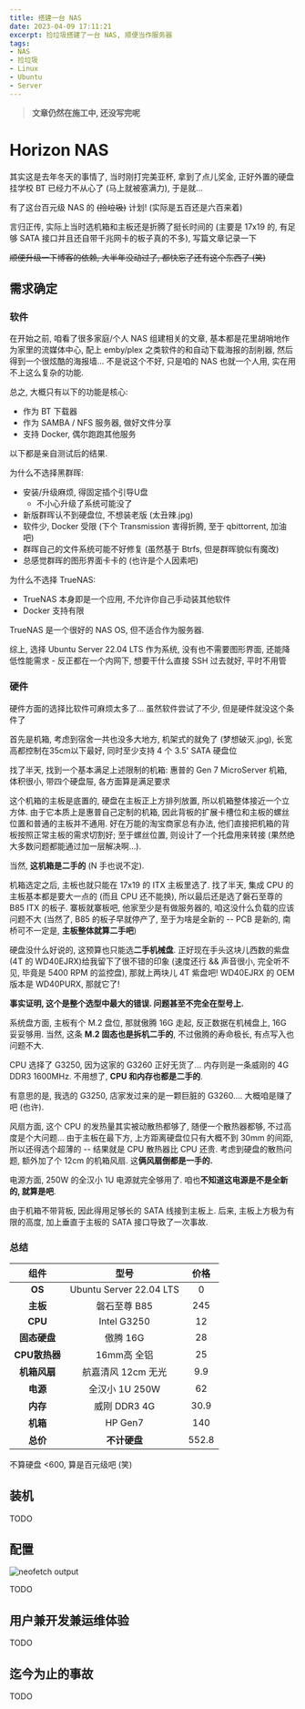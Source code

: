 ```yaml
---
title: 搭建一台 NAS
date: 2023-04-09 17:11:21
excerpt: 捡垃圾搭建了一台 NAS, 顺便当作服务器
tags:
- NAS
- 捡垃圾
- Linux
- Ubuntu
- Server
---
```


> **文章仍然在施工中, 还没写完呢**

# Horizon NAS

其实这是去年冬天的事情了, 当时刚打完美亚杯, 拿到了点儿奖金, 正好外置的硬盘挂学校 BT 已经力不从心了 (马上就被塞满力), 于是就...

有了这台百元级 NAS 的 ~~(捡垃圾)~~ 计划! (实际是五百还是六百来着)

言归正传, 实际上当时选机箱和主板还是折腾了挺长时间的 (主要是 17x19 的, 有足够 SATA 接口并且还自带千兆网卡的板子真的不多), 写篇文章记录一下

~~顺便升级一下博客的依赖, 大半年没动过了, 都快忘了还有这个东西了 (笑)~~

## 需求确定

### 软件

在开始之前, 咱看了很多家庭/个人 NAS 组建相关的文章, 基本都是花里胡哨地作为家里的流媒体中心, 配上 emby/plex 之类软件的和自动下载海报的刮削器, 然后得到一个很炫酷的海报墙... 不是说这个不好, 只是咱的 NAS 也就一个人用, 实在用不上这么复杂的功能.

总之, 大概只有以下的功能是核心:

- 作为 BT 下载器
- 作为 SAMBA / NFS 服务器, 做好文件分享
- 支持 Docker, 偶尔跑跑其他服务

以下都是亲自测试后的结果.

为什么不选择黑群晖:

- 安装/升级麻烦, 得固定插个引导U盘
  - 不小心升级了系统可能没了
- 新版群晖认不到硬盘位, 不想装老版 (太丑辣.jpg)
- 软件少, Docker 受限 (下个 Transmission 害得折腾, 至于 qbittorrent, 加油吧)
- 群晖自己的文件系统可能不好修复 (虽然基于 Btrfs, 但是群晖貌似有魔改)
- 总感觉群晖的图形界面卡卡的 (也许是个人因素吧)

为什么不选择 TrueNAS:

- TrueNAS 本身即是一个应用, 不允许你自己手动装其他软件
- Docker 支持有限

TrueNAS 是一个很好的 NAS OS, 但不适合作为服务器.

综上, 选择 Ubuntu Server 22.04 LTS 作为系统, 没有也不需要图形界面, 还能降低性能需求 - 反正都在一个内网下, 想要干什么直接 SSH 过去就好, 平时不用管

### 硬件

硬件方面的选择比软件可麻烦太多了... 虽然软件尝试了不少, 但是硬件就没这个条件了

首先是机箱, 考虑到宿舍一共也没多大地方, 机架式的就免了 (梦想破灭.jpg), 长宽高都控制在35cm以下最好, 同时至少支持 4 个 3.5' SATA 硬盘位

找了半天, 找到一个基本满足上述限制的机箱: 惠普的 Gen 7 MicroServer 机箱, 体积很小, 带四个硬盘屉, 各方面算是满足要求

这个机箱的主板是底置的, 硬盘在主板正上方排列放置, 所以机箱整体接近一个立方体. 由于它本质上是惠普自己定制的机箱, 因此背板的扩展卡槽位和主板的螺丝位置和普通的主板并不通用. 好在万能的淘宝商家总有办法, 他们直接把机箱的背板按照正常主板的需求切割好; 至于螺丝位置, 则设计了一个托盘用来转接 (果然绝大多数问题都能通过加一层解决啊...).

当然, **这机箱是二手的** (N 手也说不定).

机箱选定之后, 主板也就只能在 17x19 的 ITX 主板里选了. 找了半天, 集成 CPU 的主板基本都是要大一点的 (而且 CPU 还不能换), 所以最后还是选了磐石至尊的 B85 ITX 的板子. 寨板就寨板吧, 他家至少是有做服务器的, 咱这没什么负载的应该问题不大 (当然了, B85 的板子早就停产了, 至于为啥是全新的 -- PCB 是新的, 南桥可不一定是, **主板整体就算二手吧**)

硬盘没什么好说的, 这预算也只能选**二手机械盘**. 正好现在手头这块儿西数的紫盘 (4T 的 WD40EJRX)给我留下了很不错的印象 (速度还行 && 声音很小, 完全听不见, 毕竟是 5400 RPM 的监控盘), 那就上两块儿 4T 紫盘吧! WD40EJRX 的 OEM 版本是 WD40PURX, 那就它了!

**事实证明, 这个是整个选型中最大的错误. 问题甚至不完全在型号上.**

系统盘方面, 主板有个 M.2 盘位, 那就傲腾 16G 走起, 反正数据在机械盘上, 16G 妥妥够用. 当然, 这条 **M.2 固态也是拆机二手的**, 不过傲腾的寿命极长, 有点写入也问题不大.

CPU 选择了 G3250, 因为这家的 G3260 正好无货了... 内存则是一条威刚的 4G DDR3 1600MHz. 不用想了, **CPU 和内存也都是二手的**.

有意思的是, 我选的 G3250, 店家发过来的是一颗巨脏的 G3260.... 大概咱是赚了吧 (也许).

风扇方面, 这个 CPU 的发热量其实被动散热都够了, 随便一个散热器都够, 不过高度是个大问题... 由于主板在最下方, 上方距离硬盘位只有大概不到 30mm 的间距, 所以还得选个超薄的 -- 结果就是 CPU 散热器比 CPU 还贵. 考虑到硬盘的散热问题, 额外加了个 12cm 的机箱风扇. 这**俩风扇倒都是一手的.**

电源方面, 250W 的全汉小 1U 电源就完全够用了. 咱也**不知道这电源是不是全新的, 就算是吧**.

由于机箱不带背板, 因此得用足够长的 SATA 线接到主板上. 后来, 主板上方极为有限的高度, 加上垂直于主板的 SATA 接口导致了一次事故.

### 总结

|   **组件**    |        **型号**         | **价格** |
| :-----------: | :---------------------: | :------: |
|    **OS**     | Ubuntu Server 22.04 LTS |    0     |
|   **主板**    |      磐石至尊 B85       |   245    |
|    **CPU**    |       Intel G3250       |    12    |
| **固态硬盘**  |        傲腾 16G         |    28    |
| **CPU散热器** |       16mm高 全铝       |    25    |
| **机箱风扇**  |   航嘉清风 12cm 无光    |   9.9    |
|   **电源**    |     全汉小 1U 250W      |    62    |
|   **内存**    |      威刚 DDR3 4G       |   30.9   |
|   **机箱**    |         HP Gen7         |   140    |
|   **总价**    |      **不计硬盘**       |  552.8   |

不算硬盘 <600, 算是百元级吧 (笑)

## 装机

TODO

## 配置

![neofetch output](https://smms.app/image/3DWRdk5I8bLCJ2p)

TODO

## 用户兼开发兼运维体验

TODO

## 迄今为止的事故

TODO
